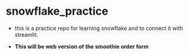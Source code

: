 # snowflake_practice
- this is a practice repo for learning snowflake and to connect it with streamlit.

- **This will be web version of the smoothie order form**
